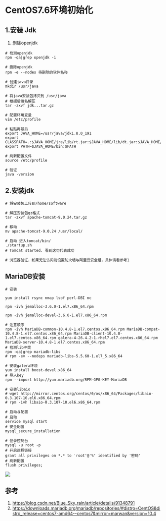 # CentOS7.6环境初始化
## 1.安装 Jdk
1. 删除openjdk
```
# 检测openjdk
rpm -qa|grep openjdk -i

# 删除openjdk
rpm -e --nodes 待删除的软件名称

# 创建java目录
mkdir /usr/java

# 将java安装包拷贝到 /usr/java 
# 根据后缀名解压 
tar -zxvf jdk...tar.gz

# 配置环境变量
vim /etc/profile

# 粘贴再最后
export JAVA_HOME=/usr/java/jdk1.8.0_191
export CLASSPATH=.:$JAVA_HOME/jre/lib/rt.jar:$JAVA_HOME/lib/dt.jar:$JAVA_HOME/lib/tools.jar
export PATH=$JAVA_HOME/bin:$PATH

# 刷新配置文件
source /etc/profile

# 验证
java -version
```
## 2.安装jdk
```
# 将安装包上传到/home/software

# 解压安装包gz格式
tar -zxvf apache-tomcat-9.0.24.tar.gz

# 移动
mv apache-tomcat-9.0.24 /usr/local/

# 启动 进入tomcat/bin/
./startup.sh
# Tomcat started. 看到这句代表成功

# 浏览器验证，如果无法访问则设置防火墙与阿里云安全组，具体请看参考1

```

## MariaDB安装
```
# 安装

yum install rsync nmap lsof perl-DBI nc

rpm -ivh jemalloc-3.6.0-1.el7.x86_64.rpm

rpm -ivh jemalloc-devel-3.6.0-1.el7.x86_64.rpm 

# 注意顺序
rpm -ivh MariaDB-common-10.4.8-1.el7.centos.x86_64.rpm MariaDB-compat-10.4.8-1.el7.centos.x86_64.rpm MariaDB-client-10.4.8-1.el7.centos.x86_64.rpm galera-4-26.4.2-1.rhel7.el7.centos.x86_64.rpm MariaDB-server-10.4.8-1.el7.centos.x86_64.rpm 
# 检测lib冲突
rpm -qa|grep mariadb-libs
# rpm -ev --nodeps mariadb-libs-5.5.60-1.el7_5.x86_64

# 安装galera环境
yum install boost-devel.x86_64
# 导入key
rpm --import http://yum.mariadb.org/RPM-GPG-KEY-MariaDB

# 安装libaio
# wget http://mirror.centos.org/centos/6/os/x86_64/Packages/libaio-0.3.107-10.el6.x86_64.rpm
# rpm -ivh libaio-0.3.107-10.el6.x86_64.rpm
```
```
# 启动与配置
# 启动
service mysql start
# 安全配置
mysql_secure_installation

# 登录控制台 
mysql -u root -p
# 开启远程链接
grant all privileges on *.* to 'root'@'%' identified by '密码'
# 刷新配置
flush privileges;
```

![](./images/MariaDB-10.4.png)

## 参考
1. https://blog.csdn.net/Blue_Sky_rain/article/details/91348791
2. https://downloads.mariadb.org/mariadb/repositories/#distro=CentOS&distro_release=centos7-amd64--centos7&mirror=marwan&version=10.4